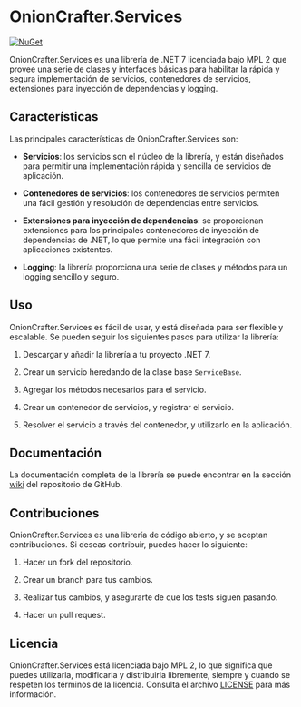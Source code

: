 # OnionCrafter.Services
[![NuGet](https://img.shields.io/nuget/v/OnionCrafter.Service.svg)](https://www.nuget.org/packages/OnionCrafter.Service/)

OnionCrafter.Services es una librería de .NET 7 licenciada bajo MPL 2 que provee una serie de clases y interfaces básicas para habilitar la rápida y segura implementación de servicios, contenedores de servicios, extensiones para inyección de dependencias y logging.

## Características

Las principales características de OnionCrafter.Services son:

- **Servicios**: los servicios son el núcleo de la librería, y están diseñados para permitir una implementación rápida y sencilla de servicios de aplicación.

- **Contenedores de servicios**: los contenedores de servicios permiten una fácil gestión y resolución de dependencias entre servicios.

- **Extensiones para inyección de dependencias**: se proporcionan extensiones para los principales contenedores de inyección de dependencias de .NET, lo que permite una fácil integración con aplicaciones existentes.

- **Logging**: la librería proporciona una serie de clases y métodos para un logging sencillo y seguro.

## Uso

OnionCrafter.Services es fácil de usar, y está diseñada para ser flexible y escalable. Se pueden seguir los siguientes pasos para utilizar la librería:

1. Descargar y añadir la librería a tu proyecto .NET 7.

2. Crear un servicio heredando de la clase base `ServiceBase`.

3. Agregar los métodos necesarios para el servicio.

4. Crear un contenedor de servicios, y registrar el servicio.

5. Resolver el servicio a través del contenedor, y utilizarlo en la aplicación.

## Documentación

La documentación completa de la librería se puede encontrar en la sección [wiki](https://github.com/onioncrafter/onioncrafter.services/wiki) del repositorio de GitHub.

## Contribuciones

OnionCrafter.Services es una librería de código abierto, y se aceptan contribuciones. Si deseas contribuir, puedes hacer lo siguiente:

1. Hacer un fork del repositorio.

2. Crear un branch para tus cambios.

3. Realizar tus cambios, y asegurarte de que los tests siguen pasando.

4. Hacer un pull request.

## Licencia

OnionCrafter.Services está licenciada bajo MPL 2, lo que significa que puedes utilizarla, modificarla y distribuirla libremente, siempre y cuando se respeten los términos de la licencia. Consulta el archivo [LICENSE](LICENSE.txt) para más información.
